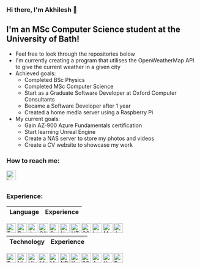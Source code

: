 ### Hi there, I'm Akhilesh 👋

## I'm an MSc Computer Science student at the University of Bath!

- Feel free to look through the repositories below
- I'm currently creating a program that utilises the OpenWeatherMap API to give the current weather in a given city
- Achieved goals:
  - Completed BSc Physics
  - Completed MSc Computer Science
  - Start as a Graduate Software Developer at Oxford Computer Consultants
  - Became a Software Developer after 1 year
  - Created a home media server using a Raspberry Pi
- My current goals:
  - Gain AZ-900 Azure Fundamentals certification
  - Start learning Unreal Engine
  - Create a NAS server to store my photos and videos
  - Create a CV website to showcase my work

### How to reach me:

<a href="https://www.linkedin.com/in/akhileshpai/"><img align="left" alt="LinkedIn" height="25px" src="https://img.shields.io/badge/LinkedIn-0077B5?style=for-the-badge&logo=linkedin&logoColor=white" /></a>

<br/>
<br/>

### Experience:
| Language | Experience |
| ----------- | ----------- |
<a href="#"><img align="left" alt="TypeScript" height="25px" src="https://img.shields.io/badge/typescript-%23007ACC.svg?style=for-the-badge&logo=typescript&logoColor=white" /></a>
<a href="#"><img align="left" alt="Python" height="25px" src="https://img.shields.io/badge/Python-14354C?style=for-the-badge&logo=python&logoColor=white.svg" /></a>
<a href="#"><img align="left" alt="Java" height="25px" src="https://img.shields.io/badge/Java-ED8B00?style=for-the-badge&logo=java&logoColor=white" /></a>
<a href="#"><img align="left" alt="C#" height="25px" src="https://img.shields.io/badge/c%23-%23239120.svg?style=for-the-badge&logo=c-sharp&logoColor=white" /></a>
<a href="#"><img align="left" alt="C" height="25px" src="https://img.shields.io/badge/C-00599C?style=for-the-badge&logo=c&logoColor=white" /></a>
<a href="#"><img align="left" alt="Haskell" height="25px" src="https://img.shields.io/badge/Haskell-5e5086?style=for-the-badge&logo=haskell&logoColor=white" /></a>
<a href="#"><img align="left" alt="HTML5" height="25px" src="https://img.shields.io/badge/HTML5-E34F26?style=for-the-badge&logo=html5&logoColor=white" /></a>
<a href="#"><img align="left" alt="CSS" height="25px" src="https://img.shields.io/badge/CSS-239120?&style=for-the-badge&logo=css3&logoColor=white" /></a>
<a href="#"><img align="left" alt="LaTeX" height="25px" src="https://img.shields.io/badge/latex-%23008080.svg?style=for-the-badge&logo=latex&logoColor=white" /></a>
<a href="#"><img align="left" alt="Markdown" height="25px" src="https://img.shields.io/badge/Markdown-000000?style=for-the-badge&logo=markdown&logoColor=white" /></a>
<a href="#"><img align="left" alt="JavaScript" height="25px" src="https://img.shields.io/badge/javascript-%23323330.svg?style=for-the-badge&logo=javascript&logoColor=%23F7DF1E" /></a>

<br/>

| Technology | Experience |
| ----------- | ----------- |
<a href="#"><img align="left" alt="React" height="25px" src="https://img.shields.io/badge/react-%2320232a.svg?style=for-the-badge&logo=react&logoColor=%2361DAF" /></a>
<a href="#"><img align="left" alt="Visual Studio" height="25px" src="https://img.shields.io/badge/Visual%20Studio-5C2D91.svg?style=for-the-badge&logo=visual-studio&logoColor=white" /></a>
<a href="#"><img align="left" alt="Visual Studio Code" height="25px" src="https://img.shields.io/badge/Visual%20Studio%20Code-0078d7.svg?style=for-the-badge&logo=visual-studio-code&logoColor=white" /></a>
<a href="#"><img align="left" alt="Microsoft SQL Server" height="25px" src="https://img.shields.io/badge/Microsoft%20SQL%20Server-CC2927?style=for-the-badge&logo=microsoft%20sql%20server&logoColor=white" /></a>
<a href="#"><img align="left" alt="Matplotlib" height="25px" src="https://img.shields.io/badge/Matplotlib-%23ffffff.svg?style=for-the-badge&logo=Matplotlib&logoColor=black" /></a>
<a href="#"><img align="left" alt="NPM" height="25px" src="https://img.shields.io/badge/NPM-%23CB3837.svg?style=for-the-badge&logo=npm&logoColor=white" /></a>
<a href="#"><img align="left" alt="Keras" height="25px" src="https://img.shields.io/badge/Keras-%23D00000.svg?style=for-the-badge&logo=Keras&logoColor=white" /></a>
<a href="#"><img align="left" alt="SQLite" height="25px" src="https://img.shields.io/badge/SQLite-07405E?style=for-the-badge&logo=sqlite&logoColor=white" /></a>
<a href="#"><img align="left" alt="Azure" height="25px" src="https://img.shields.io/badge/azure-%230072C6.svg?style=for-the-badge&logo=microsoftazure&logoColor=white" /></a>
<a href="#"><img align="left" alt="Unreal Engine" height="25px" src="https://img.shields.io/badge/unrealengine-%23313131.svg?style=for-the-badge&logo=unrealengine&logoColor=white" /></a>
<a href="#"><img align="left" alt="Docker" height="25px" src="https://img.shields.io/badge/docker-%230db7ed.svg?style=for-the-badge&logo=docker&logoColor=white" /></a>
